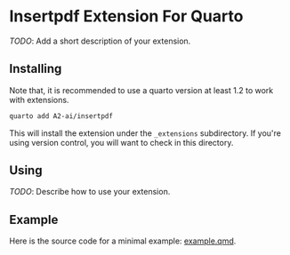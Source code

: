 # Insertpdf Extension For Quarto

_TODO_: Add a short description of your extension.

## Installing

Note that, it is recommended to use a quarto version at least 1.2 to work with extensions.

```bash
quarto add A2-ai/insertpdf
```

This will install the extension under the `_extensions` subdirectory.
If you're using version control, you will want to check in this directory.

## Using

_TODO_: Describe how to use your extension.

## Example

Here is the source code for a minimal example: [example.qmd](example.qmd).

